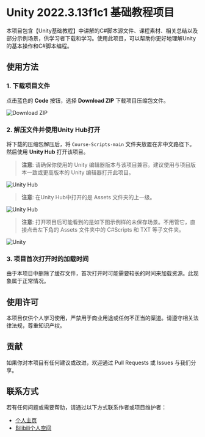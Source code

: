 # Unity 2022.3.13f1c1 基础教程项目

本项目包含【Unity基础教程】中讲解的C#脚本源文件、课程素材、相关总结以及部分示例场景，供学习者下载和学习。使用此项目，可以帮助你更好地理解Unity的基本操作和C#脚本编程。

## 使用方法

### 1. 下载项目文件
点击蓝色的 **Code** 按钮，选择 **Download ZIP** 下载项目压缩包文件。

![Download ZIP](https://github.com/user-attachments/assets/9357a00b-db89-4038-970d-f8a420996cab)

### 2. 解压文件并使用Unity Hub打开
将下载的压缩包解压后，将 `Course-Scripts-main` 文件夹放置在非中文路径下。然后使用 **Unity Hub** 打开该项目。

> **注意**: 请确保你使用的 Unity 编辑器版本与该项目兼容。建议使用与项目版本一致或更高版本的 Unity 编辑器打开此项目。

![Unity Hub](https://github.com/user-attachments/assets/c0affa84-cd93-4f28-8d03-1d17ae91e4a0)

> **注意**: 在Unity Hub中打开的是 Assets 文件夹的上一级。

![Unity Hub](https://github.com/user-attachments/assets/7268f482-9e58-48a5-b8c6-5449abc79b7b)

> **注意**: 打开项目后可能看到的是如下图示例样的未保存场景。不用管它，直接点击左下角的 Assets 文件夹中的 C#Scripts 和 TXT 等子文件夹。

![Unity](https://github.com/user-attachments/assets/2d9b5c44-c9f7-4c9d-a131-8032a1c516f3)

### 3. 项目首次打开时的加载时间
由于本项目中删除了缓存文件，首次打开时可能需要较长的时间来加载资源。此现象属于正常情况。

## 使用许可
本项目仅供个人学习使用，严禁用于商业用途或任何不正当的渠道。请遵守相关法律法规，尊重知识产权。

## 贡献
如果你对本项目有任何建议或改进，欢迎通过 Pull Requests 或 Issues 与我们分享。

## 联系方式
若有任何问题或需要帮助，请通过以下方式联系作者或项目维护者：
- [个人主页](https://github.com/XiaoHer001)
- [Bilibili个人空间](https://space.bilibili.com/454661397?spm_id_from=333.1007.0.0)
